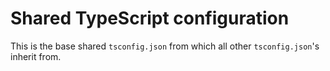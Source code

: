 # Shared TypeScript configuration

This is the base shared `tsconfig.json` from which all other `tsconfig.json`'s inherit from.
